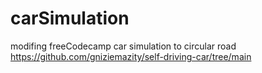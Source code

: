 # carSimulation
modifing freeCodecamp car simulation to circular road https://github.com/gniziemazity/self-driving-car/tree/main
